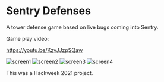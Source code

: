 # Sentry Defenses

A tower defense game based on live bugs coming into Sentry.

Game play video:

https://youtu.be/KzvJJzpSQaw

![screen1](.github/screen1.png)
![screen2](.github/screen2.png)
![screen3](.github/screen3.png)
![screen4](.github/screen4.png)

This was a Hackweek 2021 project.
